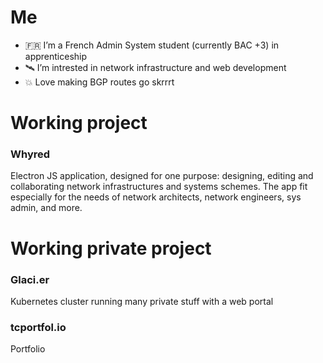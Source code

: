 # Me
- 🇫🇷 I’m a French Admin System student (currently BAC +3) in apprenticeship
- 🛰️ I’m intrested in network infrastructure and web development
- 💥 Love making BGP routes go skrrrt

# Working project

### Whyred
Electron JS application, designed for one purpose: designing, editing and collaborating network infrastructures and systems schemes. The app fit especially for the needs of network architects, network engineers, sys admin, and more.

# Working private project

### Glaci.er
Kubernetes cluster running many private stuff with a web portal

### tcportfol.io
Portfolio

<!---
Surffren/Surffren is a ✨ special ✨ repository because its `README.md` (this file) appears on your GitHub profile.
You can click the Preview link to take a look at your changes.
--->
